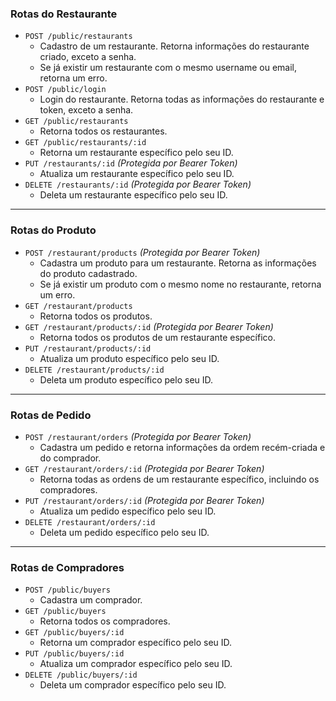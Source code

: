 ### **Rotas do Restaurante**

- `POST /public/restaurants`
    - Cadastro de um restaurante. Retorna informações do restaurante criado, exceto a senha.
    - Se já existir um restaurante com o mesmo username ou email, retorna um erro.
- `POST /public/login`
    - Login do restaurante. Retorna todas as informações do restaurante e token, exceto a senha.
- `GET /public/restaurants`
    - Retorna todos os restaurantes.
- `GET /public/restaurants/:id`
    - Retorna um restaurante específico pelo seu ID.
- `PUT /restaurants/:id` *(Protegida por Bearer Token)*
    - Atualiza um restaurante específico pelo seu ID.
- `DELETE /restaurants/:id` *(Protegida por Bearer Token)*
    - Deleta um restaurante específico pelo seu ID.

---

### **Rotas do Produto**

- `POST /restaurant/products` *(Protegida por Bearer Token)*
    - Cadastra um produto para um restaurante. Retorna as informações do produto cadastrado.
    - Se já existir um produto com o mesmo nome no restaurante, retorna um erro.
- `GET /restaurant/products`
    - Retorna todos os produtos.
- `GET /restaurant/products/:id` *(Protegida por Bearer Token)*
    - Retorna todos os produtos de um restaurante específico.
- `PUT /restaurant/products/:id`
    - Atualiza um produto específico pelo seu ID.
- `DELETE /restaurant/products/:id`
    - Deleta um produto específico pelo seu ID.

---

### **Rotas de Pedido**

- `POST /restaurant/orders` *(Protegida por Bearer Token)*
    - Cadastra um pedido e retorna informações da ordem recém-criada e do comprador.
- `GET /restaurant/orders/:id` *(Protegida por Bearer Token)*
    - Retorna todas as ordens de um restaurante específico, incluindo os compradores.
- `PUT /restaurant/orders/:id` *(Protegida por Bearer Token)*
    - Atualiza um pedido específico pelo seu ID.
- `DELETE /restaurant/orders/:id`
    - Deleta um pedido específico pelo seu ID.

---

### **Rotas de Compradores**

- `POST /public/buyers`
    - Cadastra um comprador.
- `GET /public/buyers`
    - Retorna todos os compradores.
- `GET /public/buyers/:id`
    - Retorna um comprador específico pelo seu ID.
- `PUT /public/buyers/:id`
    - Atualiza um comprador específico pelo seu ID.
- `DELETE /public/buyers/:id`
    - Deleta um comprador específico pelo seu ID.